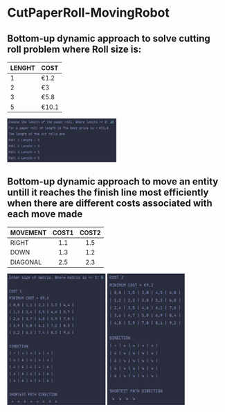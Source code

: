 # CutPaperRoll-MovingRobot
## Bottom-up dynamic approach to solve cutting roll problem where Roll size is:
| LENGHT | COST  | 
| -----  |:-----| 
| 1      | €1.2  | 
| 2      | €3    | 
| 3      | €5.8  | 
| 5      | €10.1 | 

<img src="./Roll Cut.png" width=50% height=50%>&nbsp;

## Bottom-up dynamic approach to move an entity untill it reaches the finish line most efficiently when there are different costs associated with each move made

| MOVEMENT  | COST1 | COST2 |
| --------- |:-----:| :----:|
| RIGHT     | 1.1   | 1.5   |
| DOWN      | 1.3   | 1.2   |
| DIAGONAL  | 2.5   | 2.3   |

<img src="./Robot1.png" width=45% height=45%>&nbsp;<img src="./Robot2.png" width=35.5% height=35.5%>


